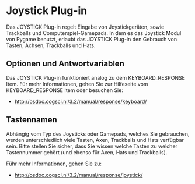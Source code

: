 # Joystick Plug-in

Das JOYSTICK Plug-in regelt Eingabe von Joystickgeräten, sowie Trackballs und Computerspiel-Gamepads. In dem es das Joystick Modul von Pygame benutzt, erlaubt das JOYSTICK Plug-in den Gebrauch von Tasten, Achsen, Trackballs und Hats. 

## Optionen und Antwortvariablen

Das JOYSTICK Plug-in funktioniert analog zu dem KEYBOARD_RESPONSE Item. Für mehr Informationen, gehen Sie zur Hilfeseite vom KEYBOARD_RESPONSE Item oder besuchen Sie:

- <http://osdoc.cogsci.nl/3.2/manual/response/keyboard/>

## Tastennamen

Abhängig vom Typ des Joysticks oder Gamepads, welches Sie gebrauchen, werden unterschiedlich viele Tasten, Axen, Trackballs und Hats verfügbar sein. Bitte stellen Sie sicher, dass Sie wissen welche Tasten zu welcher Tastennummer gehört (und ebenso für Axen, Hats und Trackballs).

Führ mehr Informationen, gehen Sie zu:

- <http://osdoc.cogsci.nl/3.2/manual/response/joystick/>
